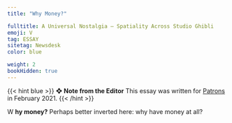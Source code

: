 ```yaml
---
title: "Why Money?"

fulltitle: A Universal Nostalgia — Spatiality Across Studio Ghibli
emoji: V
tag: ESSAY
sitetag: Newsdesk
color: blue

weight: 2
bookHidden: true
---
```


{{< hint blue >}}
**❖ Note from the Editor**
This essay was written for [Patrons](www.patreon.com/vekllei) in February 2021.
{{< /hint >}}

<span class="fc">W</span>
**hy money?** Perhaps better inverted here: why have money at all?
